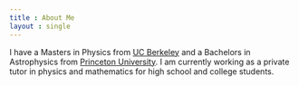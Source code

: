 ```yaml
---
title : About Me
layout : single
---
```


I have a Masters in Physics from [UC Berkeley](https://physics.berkeley.edu/) and a Bachelors in Astrophysics from [Princeton University](https://web.astro.princeton.edu/). I am currently working as a private tutor in physics and mathematics for high school and college students.


